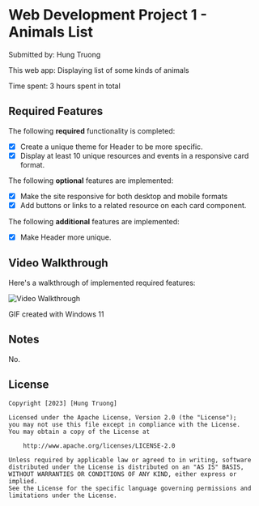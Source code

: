 # Web Development Project 1 - Animals List

Submitted by: Hung Truong

This web app: Displaying list of some kinds of animals

Time spent: 3 hours spent in total

## Required Features

The following **required** functionality is completed:

- [x] Create a unique theme for Header to be more specific.
- [x] Display at least 10 unique resources and events in a responsive card format.

The following **optional** features are implemented:

- [x] Make the site responsive for both desktop and mobile formats
- [x] Add buttons or links to a related resource on each card component.

The following **additional** features are implemented:

* [x] Make Header more unique.

## Video Walkthrough

Here's a walkthrough of implemented required features:

<img src='https://imgur.com/a/yp0jCJI' title='Video Walkthrough' width='' alt='Video Walkthrough' />

<!-- Replace this with whatever GIF tool you used! -->
GIF created with Windows 11 
<!-- Recommended tools:
[Kap](https://getkap.co/) for macOS
[ScreenToGif](https://www.screentogif.com/) for Windows
[peek](https://github.com/phw/peek) for Linux. -->

## Notes

No.

## License

    Copyright [2023] [Hung Truong]

    Licensed under the Apache License, Version 2.0 (the "License");
    you may not use this file except in compliance with the License.
    You may obtain a copy of the License at

        http://www.apache.org/licenses/LICENSE-2.0

    Unless required by applicable law or agreed to in writing, software
    distributed under the License is distributed on an "AS IS" BASIS,
    WITHOUT WARRANTIES OR CONDITIONS OF ANY KIND, either express or implied.
    See the License for the specific language governing permissions and
    limitations under the License.